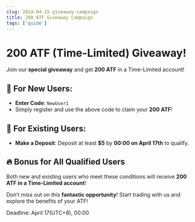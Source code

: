 ```yaml
---
slug: 2024-04-15-giveaway-campaign
title: 200 ATF Giveaway Campaign
tags: ['guide']
---
```


# 200 ATF (Time-Limited) Giveaway! 

Join our **special giveaway** and get **200 ATF** in a Time-Limited account!

## 🌟 For New Users:
- **Enter Code**: `NewUser1`
- Simply register and use the above code to claim your **200 ATF**!

## 🌟 For Existing Users:
- **Make a Deposit**: Deposit at least **$5** by **00:00 on April 17th** to qualify.

## 🔥 Bonus for All Qualified Users
Both new and existing users who meet these conditions will receive **200 ATF in a Time-Limited account**!

Don’t miss out on this **fantastic opportunity**! Start trading with us and explore the benefits of your ATF!

Deadline: April 17(UTC+8), 00:00
